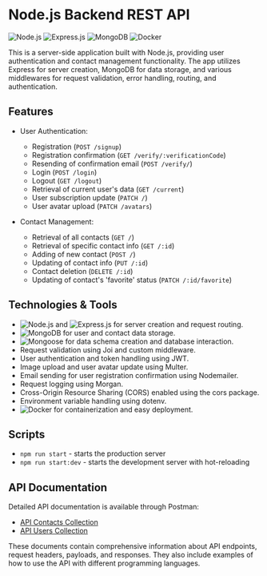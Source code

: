 # Node.js Backend REST API

![Node.js](https://img.shields.io/badge/-Node.js-43853d?style=flat-square&logo=Node.js&logoColor=white)
![Express.js](https://img.shields.io/badge/-Express.js-404D59?style=flat-square)
![MongoDB](https://img.shields.io/badge/-MongoDB-black?style=flat-square&logo=mongodb)
![Docker](https://img.shields.io/badge/-Docker-black?style=flat-square&logo=docker)

This is a server-side application built with Node.js, providing user authentication and contact management functionality. The app utilizes Express for server creation, MongoDB for data storage, and various middlewares for request validation, error handling, routing, and authentication.

## Features

- User Authentication:
  - Registration (`POST /signup`)
  - Registration confirmation (`GET /verify/:verificationCode`)
  - Resending of confirmation email (`POST /verify/`)
  - Login (`POST /login`)
  - Logout (`GET /logout`)
  - Retrieval of current user's data (`GET /current`)
  - User subscription update (`PATCH /`)
  - User avatar upload (`PATCH /avatars`)

- Contact Management:
  - Retrieval of all contacts (`GET /`)
  - Retrieval of specific contact info (`GET /:id`)
  - Adding of new contact (`POST /`)
  - Updating of contact info (`PUT /:id`)
  - Contact deletion (`DELETE /:id`)
  - Updating of contact's 'favorite' status (`PATCH /:id/favorite`)

## Technologies & Tools

- ![Node.js](https://img.shields.io/badge/-Node.js-43853d?style=flat-square&logo=Node.js&logoColor=white) and ![Express.js](https://img.shields.io/badge/-Express.js-404D59?style=flat-square) for server creation and request routing.
- ![MongoDB](https://img.shields.io/badge/-MongoDB-black?style=flat-square&logo=mongodb) for user and contact data storage.
- ![Mongoose](https://img.shields.io/badge/-Mongoose-880000?style=flat-square&logo=mongoose&logoColor=white) for data schema creation and database interaction.
- Request validation using Joi and custom middleware.
- User authentication and token handling using JWT.
- Image upload and user avatar update using Multer.
- Email sending for user registration confirmation using Nodemailer.
- Request logging using Morgan.
- Cross-Origin Resource Sharing (CORS) enabled using the cors package.
- Environment variable handling using dotenv.
- ![Docker](https://img.shields.io/badge/-Docker-black?style=flat-square&logo=docker) for containerization and easy deployment.

## Scripts

- `npm run start` - starts the production server
- `npm run start:dev` - starts the development server with hot-reloading

## API Documentation

Detailed API documentation is available through Postman:

- [API Contacts Collection](https://documenter.getpostman.com/view/23534872/2s935iv6tR)
- [API Users Collection](https://documenter.getpostman.com/view/23534872/2s93ebRpqu)


These documents contain comprehensive information about API endpoints, request headers, payloads, and responses. They also include examples of how to use the API with different programming languages.


